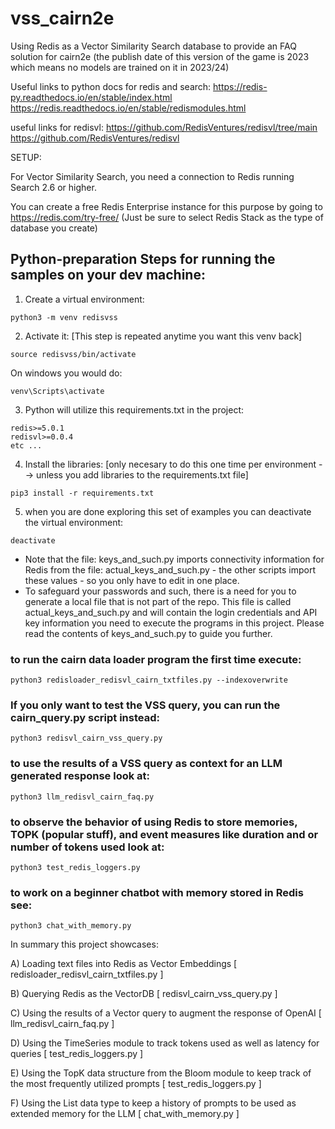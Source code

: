 # vss_cairn2e
Using Redis as a Vector Similarity Search database to provide an FAQ solution for cairn2e (the publish date of this version of the game is 2023 which means no models are trained on it in 2023/24)

Useful links to python docs for redis and search:
https://redis-py.readthedocs.io/en/stable/index.html
https://redis.readthedocs.io/en/stable/redismodules.html 

useful links for redisvl:
https://github.com/RedisVentures/redisvl/tree/main 
https://github.com/RedisVentures/redisvl 

SETUP:

For Vector Similarity Search, you need a connection to Redis running Search 2.6 or higher.

You can create a free Redis Enterprise instance for this purpose by going to https://redis.com/try-free/   (Just be sure to select Redis Stack as the type of database you create) 

## Python-preparation Steps for running the samples on your dev machine:


1. Create a virtual environment:

```
python3 -m venv redisvss
```

2. Activate it:  [This step is repeated anytime you want this venv back]

```
source redisvss/bin/activate
```

On windows you would do:

```
venv\Scripts\activate
```

3. Python will utilize this requirements.txt in the project:

```
redis>=5.0.1
redisvl>=0.0.4
etc ...
```

4. Install the libraries: 
[only necesary to do this one time per environment --> unless you add libraries to the requirements.txt file]

```
pip3 install -r requirements.txt
```

5. when you are done exploring this set of examples you can deactivate the virtual environment:

```
deactivate
```

* Note that the file: keys_and_such.py imports connectivity information for Redis from the file: actual_keys_and_such.py - the other scripts import these values - so you only have to edit in one place.  
* To safeguard your passwords and such, there is a need for you to generate a local file that is not part of the repo.  This file is called actual_keys_and_such.py and will contain the login credentials and API key information you need to execute the programs in this project. Please read the contents of keys_and_such.py to guide you further.

### to run the cairn data loader program the first time execute:

``` 
python3 redisloader_redisvl_cairn_txtfiles.py --indexoverwrite
```

### If you only want to test the VSS query, you can run the cairn_query.py script instead: 

``` 
python3 redisvl_cairn_vss_query.py
```

### to use the results of a VSS query as context for an LLM generated response look at:
```
python3 llm_redisvl_cairn_faq.py
```

### to observe the behavior of using Redis to store memories, TOPK (popular stuff), and event measures like duration and or number of tokens used look at:
``` 
python3 test_redis_loggers.py
```

### to work on a beginner chatbot with memory stored in Redis see:
```
python3 chat_with_memory.py
```

In summary this project showcases:

A) Loading text files into Redis as Vector Embeddings [ redisloader_redisvl_cairn_txtfiles.py ]

B) Querying Redis as the VectorDB [ redisvl_cairn_vss_query.py ]

C) Using the results of a Vector query to augment the response of OpenAI [ llm_redisvl_cairn_faq.py ]

D) Using the TimeSeries module to track tokens used as well as latency for queries   [ test_redis_loggers.py ]

E) Using the TopK data structure from the Bloom module to keep track of the most frequently utilized prompts [ test_redis_loggers.py ]

F) Using the List data type to keep a history of prompts to be used as extended memory for the LLM  [ chat_with_memory.py ]
